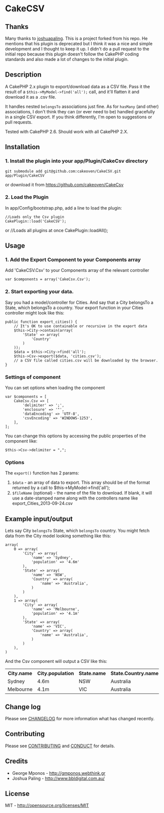# CakeCSV

## Thanks 

Many thanks to [joshuapaling](https://github.com/joshuapaling/CakePHP-Export-CSV-Plugin). This is a project forked from his repo. He mentions that his plugin is deprecated but I think it was a nice and simple development and I thought to keep it up.
I didn't do a pull request to the initial repo because this plugin doesn't follow the CakePHP coding standards and also made a lot of changes to the initial plugin.

## Description

A CakePHP 2.x plugin to export/download data as a CSV file. Pass it the result of a `$this->MyModel->find('all');` call, and it'll flatten it and download it as a .csv file.

It handles nested `belongsTo` associations just fine. As for `hasMany` (and other) associations, I don't think they can (or ever need to be) handled gracefully in a single CSV export.
If you think differently, I'm open to suggestions or pull requests.

Tested with CakePHP 2.6. Should work with all CakePHP 2.X.

## Installation

### 1. Install the plugin into your app/Plugin/CakeCsv directory

	git submodule add git@github.com:cakeoven/CakeCSV.git app/Plugin/CakeCSV

or download it from https://github.com/cakeoven/CakeCsv

### 2. Load the Plugin

In app/Config/bootstrap.php, add a line to load the plugin:

    //Loads only the Csv plugin
	CakePlugin::load('CakeCSV'); 

or
    //Loads all plugins at once
	CakePlugin::loadAll(); 

## Usage

### 1. Add the Export Component to your Components array

Add 'CakeCSV.Csv' to your Components array of the relevant controller 

	var $components = array('CakeCsv.Csv');

### 2. Start exporting your data.

Say you had a model/controller for Cities. And say that a City belongsTo a State, which belongsTo a country.
Your export function in your Cities controller might look like this:

	public function export_cities() {
		// It's OK to use containable or recursive in the export data
		$this->City->contain(array(
			'State' => array(
				'Country'
			)
		));
		$data = $this->City->find('all');
		$this->Csv->export($data, 'cities.csv');
		// a CSV file called cities.csv will be downloaded by the browser.
	}

### Settings of component

You can set options when loading the component

    var $components = [
        CakeCsv.Csv => [
            'delimiter' => ';',
            'enclosure' => '"',
            'dataEncoding' => 'UTF-8',
            'csvEncoding' => 'WINDOWS-1253',
        ],
    ];

You can change this options by accessing the public properties of the component like:

    $this->Csv->delimiter = ",";

### Options

The `export()` function has 2 params:

1. `$data` - an array of data to export. This array should be of the format returned by a call to $this->MyModel->find('all');
2. `$fileName` (optional) - the name of the file to download. If blank, it will use a date-stamped name along with the controllers name like export_Cities_2013-09-24.csv

## Example input/output

Lets say City `belongsTo` State, which `belongsTo` country. You might fetch data from the City model looking something like this:

	array(
		0 => array(
			'City' => array(
				'name' => 'Sydney',
				'population' => '4.6m'
			),
			'State' => array(
				'name' => 'NSW',
				'Country' => array(
					'name' => 'Australia',
				)
			)
		),
		1 => array(
			'City' => array(
				'name' => 'Melbourne',
				'population' => '4.1m'
			),
			'State' => array(
				'name' => 'VIC',
				'Country' => array(
					'name' => 'Australia',
				)
			)
		),
	)

And the Csv component will output a CSV like this:

<table cellpadding="7">
	<tr>
		<th>City.name</th>
		<th>City.population</th>
		<th>State.name</th>
		<th>State.Country.name</th>
	</tr>
	<tr>
		<td>Sydney</td>
		<td>4.6m</td>
		<td>NSW</td>
		<td>Australia</td>
	</tr>
	<tr>
		<td>Melbourne</td>
		<td>4.1m</td>
		<td>VIC</td>
		<td>Australia</td>
	</tr>
</table>

## Change log

Please see [CHANGELOG](CHANGELOG.md) for more information what has changed recently.

## Contributing

Please see [CONTRIBUTING](CONTRIBUTING.md) and [CONDUCT](CONDUCT.md) for details.

## Credits

- George Mponos - http://gmponos.webthink.gr
- Joshua Paling - http://www.bbldigital.com.au/

## License

MIT - http://opensource.org/licenses/MIT